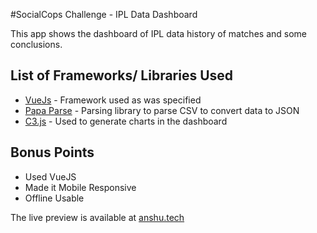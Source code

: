 #SocialCops Challenge - IPL Data Dashboard

This app shows the dashboard of IPL data history of matches and some conclusions.




## List of Frameworks/ Libraries Used

* [VueJs](https://vuejs.org/) - Framework used as was specified
* [Papa Parse](http://papaparse.com//) - Parsing library to parse CSV to convert data to JSON
* [C3.js](http://c3js.org/) - Used to generate charts in the dashboard

## Bonus Points

* Used VueJS
* Made it Mobile Responsive
* Offline Usable

The live preview is available at [anshu.tech](https://anshu.tech)
